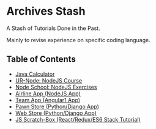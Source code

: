 # Archives Stash

A Stash of Tutorials Done in the Past.

Mainly to revise experience on specific coding language.

## Table of Contents
- [Java Calculator](https://github.com/andrew-h-lee/00_Archives_Stash/tree/master/Java-calc)
- [UR-Node: NodeJS Course](https://github.com/andrew-h-lee/00_Archives_Stash/tree/master/UR-Node)
- [Node School: NodeJS Exercises](https://github.com/andrew-h-lee/00_Archives_Stash/tree/master/node_school)
- [Airline App (NodeJS App)](https://github.com/andrew-h-lee/00_Archives_Stash/tree/master/airline_app)
- [Team App (Angular1 App)](https://github.com/andrew-h-lee/00_Archives_Stash/tree/master/team-app)
- [Pawn Store (Python/Django App)](https://github.com/andrew-h-lee/00_Archives_Stash/tree/master/pawn-store)
- [Web Store (Python/Django App)](https://github.com/andrew-h-lee/00_Archives_Stash/tree/master/web-store)
- [JS Scratch-Box (React/Redux/ES6 Stack Tutorial)](https://github.com/andrew-h-lee/00_Archives_Stash/tree/master/JS-scratch-box)
